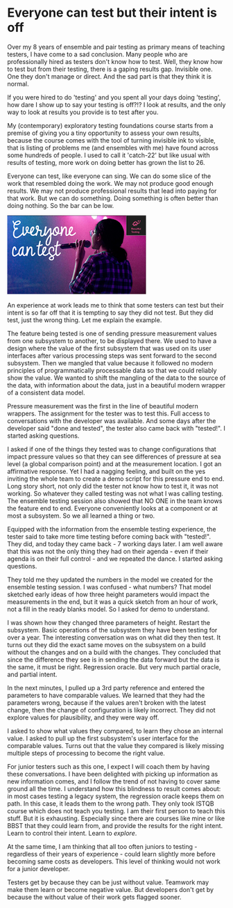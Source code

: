 # Everyone can test but their intent is off

Over my 8 years of ensemble and pair testing as primary means of teaching testers, I have come to a sad conclusion. Many people who are professionally hired as testers don't know how to test. Well, they know how to test but from their testing, there is a gaping results gap. Invisible one. One they don't manage or direct. And the sad part is that they think it is normal.  

If you were hired to do 'testing' and you spent all your days doing 'testing', how dare I show up to say your testing is off?!? I look at results, and the only way to look at results you provide is to test after you.

My (contemporary) exploratory testing foundations course starts from a premise of giving you a tiny opportunity to assess your own results, because the course comes with the tool of turning invisible ink to visible, that is listing of problems me (and ensembles with me) have found across some hundreds of people. I used to call it 'catch-22' but like usual with results of testing, more work on doing better has grown the list to 26.

Everyone can test, like everyone can sing. We can do some slice of the work that resembled doing the work. We may not produce good enough results. We may not produce professional results that lead into paying for that work. But we can do something. Doing something is often better than doing nothing. So the bar can be low.

![Everyone can test](everyone.png)

An experience at work leads me to think that some testers can test but their intent is so far off that it is tempting to say they did not test. But they did test, just the wrong thing.
Let me explain the example.

The feature being tested is one of sending pressure measurement values from one subsystem to another, to be displayed there. We used to have a design where the value of the first subsystem that was used on its user interfaces after various processing steps was sent forward to the second subsystem. Then we mangled that value because it followed no modern principles of programmatically processable data so that we could reliably show the value. We wanted to shift the mangling of the data to the source of the data, with information about the data, just in a beautiful modern wrapper of a consistent data model.

Pressure measurement was the first in the line of beautiful modern wrappers. The assignment for the tester was to test this. Full access to conversations with the developer was available. And some days after the developer said "done and tested", the tester also came back with "tested!". I started asking questions.

I asked if one of the things they tested was to change configurations that impact pressure values so that they can see differences of pressure at sea level (a global comparison point) and at the measurement location. I got an affirmative response. Yet I had a nagging feeling, and built on the yes inviting the whole team to create a demo script for this pressure end to end. Long story short, not only did the tester not know how to test it, it was not working. So whatever they called testing was not what I was calling testing. The ensemble testing session also showed that NO ONE in the team knows the feature end to end. Everyone conveniently looks at a component or at most a subsystem. So we all learned a thing or two.

Equipped with the information from the ensemble testing experience, the tester said to take more time testing before coming back with "tested!". They did, and today they came back - 7 working days later. I am well aware that this was not the only thing they had on their agenda - even if their agenda is on their full control - and we repeated the dance. I started asking questions.

They told me they updated the numbers in the model we created for the ensemble testing session. I was confused - what numbers? That model sketched early ideas of how three height parameters would impact the measurements in the end, but it was a quick sketch from an hour of work, not a fill in the ready blanks model. So I asked for demo to understand.

I was shown how they changed three parameters of height. Restart the subsystem. Basic operations of the subsystem they have been testing for over a year. The interesting conversation was on what did they then test. It turns out they did the exact same moves on the subsystem on a build without the changes and on a build with the changes. They concluded that since the difference they see is in sending the data forward but the data is the same, it must be right. Regression oracle. But very much partial oracle, and partial intent.

In the next minutes, I pulled up a 3rd party reference and entered the parameters to have comparable values. We learned that they had the parameters wrong, because if the values aren't broken with the latest change, then the change of configuration is likely incorrect. They did not explore values for plausibility, and they were way off.

I asked to show what values they compared, to learn they chose an internal value. I asked to pull up the first subsystem's user interface for the comparable values. Turns out that the value they compared is likely missing multiple steps of processing to become the right value.

For junior testers such as this one, I expect I will coach them by having these conversations. I have been delighted with picking up information as new information comes, and I follow the trend of not having to cover same ground all the time. I understand how this blindness to result comes about: in most cases testing a legacy system, the regression oracle keeps them on path. In this case, it leads them to the wrong path. They only took ISTQB course which does not teach you testing. I am their first person to teach this stuff. But it is exhausting. Especially since there are courses like mine or like BBST that they could learn from, and provide the results for the right intent. Learn to control their intent. Learn to *explore*.

At the same time, I am thinking that all too often juniors to testing - regardless of their years of experience - could learn slightly more before becoming same costs as developers. This level of thinking would not work for a junior developer.

Testers get by because they can be just without value. Teamwork may make them learn or become negative value. But developers don't get by because the without value of their work gets flagged sooner.  
